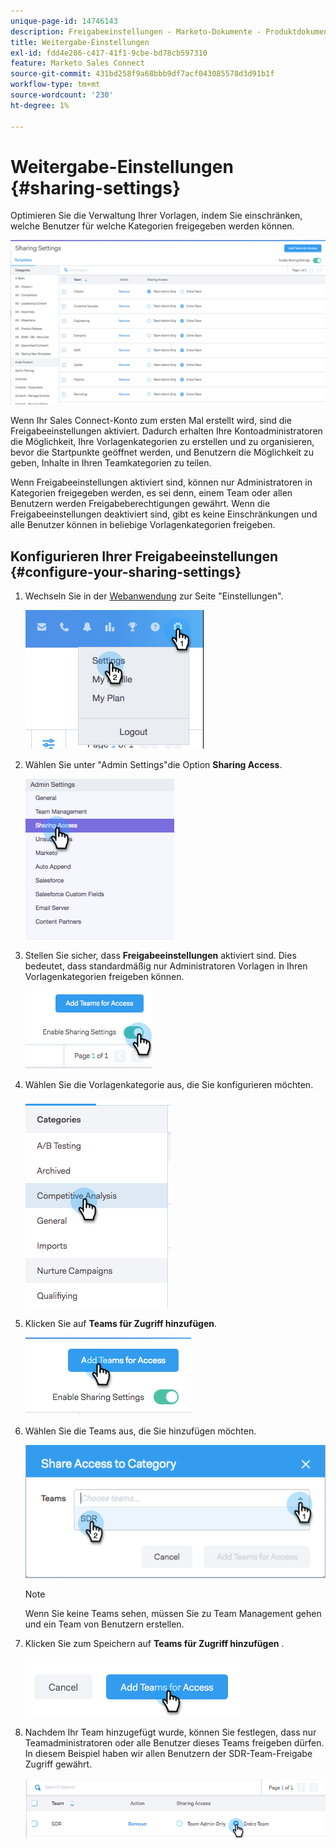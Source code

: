 ```yaml
---
unique-page-id: 14746143
description: Freigabeeinstellungen - Marketo-Dokumente - Produktdokumentation
title: Weitergabe-Einstellungen
exl-id: fdd4e286-c417-41f1-9cbe-bd78cb597310
feature: Marketo Sales Connect
source-git-commit: 431bd258f9a68bbb9df7acf043085578d3d91b1f
workflow-type: tm+mt
source-wordcount: '230'
ht-degree: 1%

---
```


# Weitergabe-Einstellungen {#sharing-settings}

Optimieren Sie die Verwaltung Ihrer Vorlagen, indem Sie einschränken, welche Benutzer für welche Kategorien freigegeben werden können.

![](assets/main.png)

Wenn Ihr Sales Connect-Konto zum ersten Mal erstellt wird, sind die Freigabeeinstellungen aktiviert. Dadurch erhalten Ihre Kontoadministratoren die Möglichkeit, Ihre Vorlagenkategorien zu erstellen und zu organisieren, bevor die Startpunkte geöffnet werden, und Benutzern die Möglichkeit zu geben, Inhalte in Ihren Teamkategorien zu teilen.

Wenn Freigabeeinstellungen aktiviert sind, können nur Administratoren in Kategorien freigegeben werden, es sei denn, einem Team oder allen Benutzern werden Freigabeberechtigungen gewährt. Wenn die Freigabeeinstellungen deaktiviert sind, gibt es keine Einschränkungen und alle Benutzer können in beliebige Vorlagenkategorien freigeben.

## Konfigurieren Ihrer Freigabeeinstellungen {#configure-your-sharing-settings}

1. Wechseln Sie in der [Webanwendung](https://toutapp.com/login) zur Seite &quot;Einstellungen&quot;.

   ![](assets/one-2.png)

1. Wählen Sie unter &quot;Admin Settings&quot;die Option **Sharing Access**.

   ![](assets/two-2.png)

1. Stellen Sie sicher, dass **Freigabeeinstellungen** aktiviert sind. Dies bedeutet, dass standardmäßig nur Administratoren Vorlagen in Ihren Vorlagenkategorien freigeben können.

   ![](assets/three-2.png)

1. Wählen Sie die Vorlagenkategorie aus, die Sie konfigurieren möchten.

   ![](assets/four-2.png)

1. Klicken Sie auf **Teams für Zugriff hinzufügen**.

   ![](assets/five-2.png)

1. Wählen Sie die Teams aus, die Sie hinzufügen möchten.

   ![](assets/six-1.png)

   >[!NOTE]
   >
   >Wenn Sie keine Teams sehen, müssen Sie zu Team Management gehen und ein Team von Benutzern erstellen.

1. Klicken Sie zum Speichern auf **Teams für Zugriff hinzufügen** .

   ![](assets/seven-1.png)

1. Nachdem Ihr Team hinzugefügt wurde, können Sie festlegen, dass nur Teamadministratoren oder alle Benutzer dieses Teams freigeben dürfen. In diesem Beispiel haben wir allen Benutzern der SDR-Team-Freigabe Zugriff gewährt.

   ![](assets/eight-1.png)
